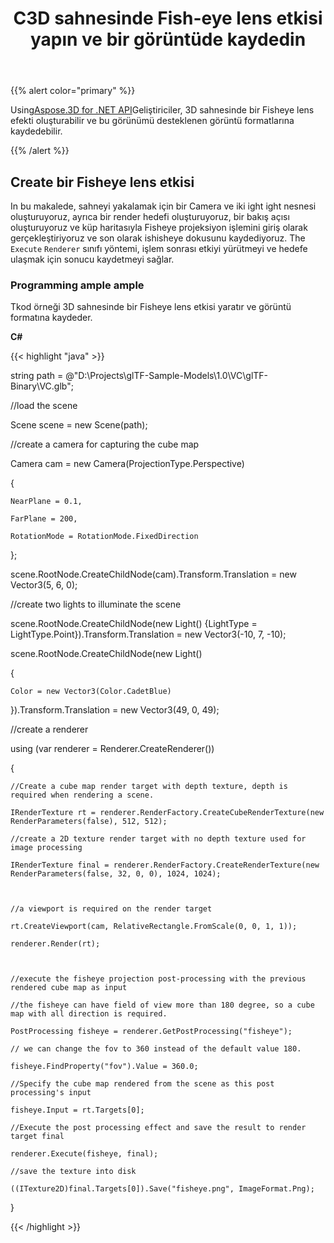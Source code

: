 ﻿---
title: C3D sahnesinde Fish-eye lens etkisi yapın ve bir görüntüde kaydedin
type: docs
weight: 20
url: /tr/net/create-a-fisheye-lens-effect-on-3d-scene-and-save-in-an-image/
description: Using Aspose.3D for .NET API, geliştiriciler 3D sahnesinde Fisheye lens etkisi oluşturabilir ve bu görünümü desteklenen görüntü formatlarına kaydedebilir.
---
{{% alert color="primary" %}}

Using[Aspose.3D for .NET API](https://products.aspose.com/3d/net/)Geliştiriciler, 3D sahnesinde bir Fisheye lens efekti oluşturabilir ve bu görünümü desteklenen görüntü formatlarına kaydedebilir.

{{% /alert %}}
## **Create bir Fisheye lens etkisi**
In bu makalede, sahneyi yakalamak için bir Camera ve iki ight ight nesnesi oluşturuyoruz, ayrıca bir render hedefi oluşturuyoruz, bir bakış açısı oluşturuyoruz ve küp haritasıyla Fisheye projeksiyon işlemini giriş olarak gerçekleştiriyoruz ve son olarak ishisheye dokusunu kaydediyoruz. The `Execute` `Renderer` sınıfı yöntemi, işlem sonrası etkiyi yürütmeyi ve hedefe ulaşmak için sonucu kaydetmeyi sağlar.
### **Programming ample ample**
Tkod örneği 3D sahnesinde bir Fisheye lens etkisi yaratır ve görüntü formatına kaydeder.

**C#**

{{< highlight "java" >}}

 string path = @"D:\Projects\glTF-Sample-Models\1.0\VC\glTF-Binary\VC.glb";

//load the scene

Scene scene = new Scene(path);

//create a camera for capturing the cube map

Camera cam = new Camera(ProjectionType.Perspective)

{

    NearPlane = 0.1,

    FarPlane = 200,

    RotationMode = RotationMode.FixedDirection

};

scene.RootNode.CreateChildNode(cam).Transform.Translation = new Vector3(5, 6, 0);



//create two lights to illuminate the scene

scene.RootNode.CreateChildNode(new Light() {LightType = LightType.Point}).Transform.Translation = new Vector3(-10, 7, -10);

scene.RootNode.CreateChildNode(new Light()

{

    Color = new Vector3(Color.CadetBlue)

}).Transform.Translation = new Vector3(49, 0, 49);



//create a renderer

using (var renderer = Renderer.CreateRenderer())

{

    //Create a cube map render target with depth texture, depth is required when rendering a scene.

    IRenderTexture rt = renderer.RenderFactory.CreateCubeRenderTexture(new RenderParameters(false), 512, 512);

    //create a 2D texture render target with no depth texture used for image processing

    IRenderTexture final = renderer.RenderFactory.CreateRenderTexture(new RenderParameters(false, 32, 0, 0), 1024, 1024);



    //a viewport is required on the render target

    rt.CreateViewport(cam, RelativeRectangle.FromScale(0, 0, 1, 1));

    renderer.Render(rt);



    //execute the fisheye projection post-processing with the previous rendered cube map as input

    //the fisheye can have field of view more than 180 degree, so a cube map with all direction is required.

    PostProcessing fisheye = renderer.GetPostProcessing("fisheye");

    // we can change the fov to 360 instead of the default value 180.

    fisheye.FindProperty("fov").Value = 360.0;

    //Specify the cube map rendered from the scene as this post processing's input

    fisheye.Input = rt.Targets[0];

    //Execute the post processing effect and save the result to render target final

    renderer.Execute(fisheye, final);

    //save the texture into disk

    ((ITexture2D)final.Targets[0]).Save("fisheye.png", ImageFormat.Png);

}

{{< /highlight >}}
